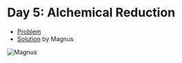 # Day 5: Alchemical Reduction

- [Problem](https://adventofcode.com/2018/day/5)
- [Solution](https://github.com/kyeett/adventofcode/tree/master/2018/day-5) by Magnus

![Magnus](https://avatars1.githubusercontent.com/u/737646?s=100&u=0076f6745a279a959157b3c57d325a11340f70c6&v=4)
